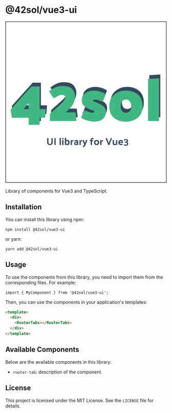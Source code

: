 # @42sol/vue3-ui

<img src='./vue3-ui.svg' />

Library of components for Vue3 and TypeScript.

## Installation

You can install this library using npm:

```
npm install @42sol/vue3-ui

```

or yarn:

```
yarn add @42sol/vue3-ui

```

## Usage

To use the components from this library, you need to import them from the corresponding files. For example:

```
import { MyComponent } from '@42sol/vue3-ui';

```

Then, you can use the components in your application's templates:

```html
<template>
  <div>
    <RouterTabs></RouterTabs>
  </div>
</template>

```

## Available Components

Below are the available components in this library:

- `router-tab`: description of the component.

## License

This project is licensed under the MIT License. See the `LICENSE` file for details.
